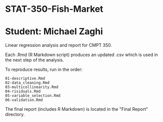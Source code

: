 # STAT-350-Fish-Market
# Student: Michael Zaghi
Linear regression analysis and report for CMPT 350.

Each .Rmd (R Markdown script) produces an updated .csv which is used in the next step of the analysis.

To reproduce results, run in the order:

```
01-descriptive.Rmd
02-data_cleaning.Rmd
03-multicollinearity.Rmd
04-risiduals.Rmd
05-variable_selection.Rmd 
06-validation.Rmd
```

The final report (includes R Markdown) is located in the "Final Report" directory.